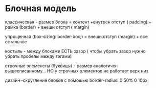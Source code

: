 # Блочная модель
классическая -  размер блока = контент +внутрен отступ ( padding) + рамка (border) + внешн отступ ( margin)


упрощенная (box-sizing: border-box;) = внешн.отступ (margin) + все остальное 


костыль - между блоками ЕСТЬ зазор ( чтобы убрать зазор нужно убрать пробелы между тэгами)


строчные элеменеты (буквицы) - размер аналогичен вышеописанному... НО у строчных элементов не работает верх низ



дизайн -скругление блоков с помошью border-radius: 0 50% 0 10px;
